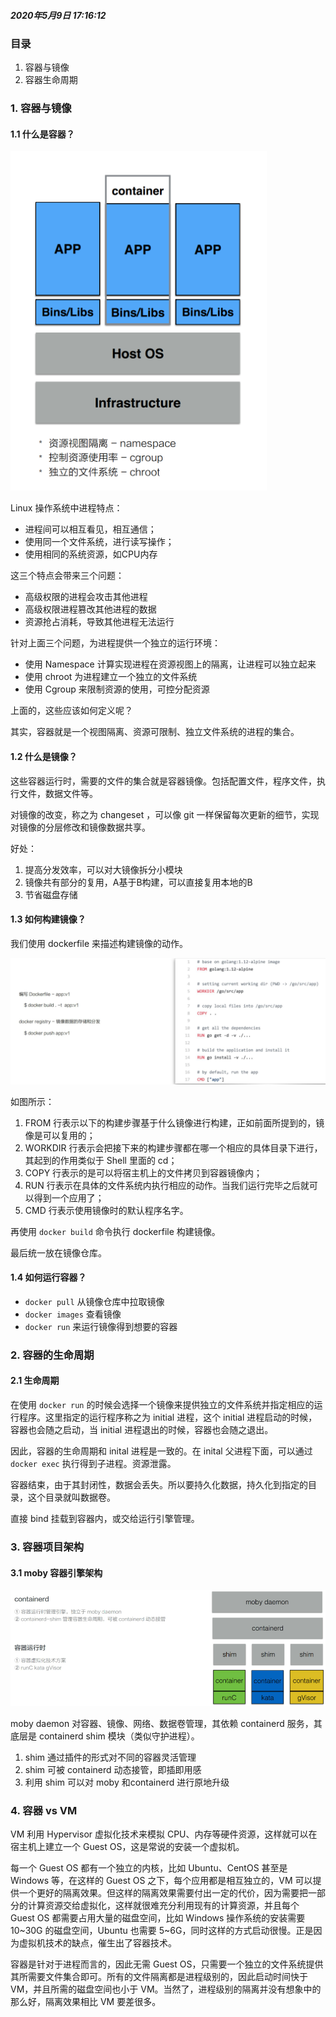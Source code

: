 ##### 2020年5月9日 17:16:12

### 目录

1. 容器与镜像
2. 容器生命周期



### 1. 容器与镜像

#### 1.1 什么是容器？

![image-20200509202952961](img\container-struct)

Linux 操作系统中进程特点：

- 进程间可以相互看见，相互通信；
- 使用同一个文件系统，进行读写操作；
- 使用相同的系统资源，如CPU内存

这三个特点会带来三个问题：

- 高级权限的进程会攻击其他进程
- 高级权限进程篡改其他进程的数据
- 资源抢占消耗，导致其他进程无法运行

针对上面三个问题，为进程提供一个独立的运行环境：

- 使用 Namespace 计算实现进程在资源视图上的隔离，让进程可以独立起来
- 使用 chroot 为进程建立一个独立的文件系统
- 使用 Cgroup 来限制资源的使用，可控分配资源

上面的，这些应该如何定义呢？

其实，容器就是一个视图隔离、资源可限制、独立文件系统的进程的集合。

#### 1.2 什么是镜像？

这些容器运行时，需要的文件的集合就是容器镜像。包括配置文件，程序文件，执行文件，数据文件等。

对镜像的改变，称之为 changeset ，可以像 git 一样保留每次更新的细节，实现对镜像的分层修改和镜像数据共享。

好处：

1. 提高分发效率，可以对大镜像拆分小模块
2. 镜像共有部分的复用，A基于B构建，可以直接复用本地的B
3. 节省磁盘存储

#### 1.3 如何构建镜像？

我们使用 dockerfile 来描述构建镜像的动作。

![image-20200509203124445](img\docker-build)

如图所示：

1. FROM 行表示以下的构建步骤基于什么镜像进行构建，正如前面所提到的，镜像是可以复用的；
2. WORKDIR 行表示会把接下来的构建步骤都在哪一个相应的具体目录下进行，其起到的作用类似于 Shell 里面的 cd；
3. COPY 行表示的是可以将宿主机上的文件拷贝到容器镜像内；
4. RUN 行表示在具体的文件系统内执行相应的动作。当我们运行完毕之后就可以得到一个应用了；
5. CMD 行表示使用镜像时的默认程序名字。

再使用 `docker build` 命令执行 dockerfile 构建镜像。

最后统一放在镜像仓库。

#### 1.4 如何运行容器？

- `docker pull` 从镜像仓库中拉取镜像
- `docker images` 查看镜像
- `docker run` 来运行镜像得到想要的容器



### 2. 容器的生命周期

#### 2.1 生命周期

在使用 `docker run` 的时候会选择一个镜像来提供独立的文件系统并指定相应的运行程序。这里指定的运行程序称之为 initial 进程，这个 initial 进程启动的时候，容器也会随之启动，当 initial 进程退出的时候，容器也会随之退出。

因此，容器的生命周期和 inital 进程是一致的。在 inital 父进程下面，可以通过 `docker exec` 执行得到子进程。资源泄露。

容器结束，由于其封闭性，数据会丢失。所以要持久化数据，持久化到指定的目录，这个目录就叫数据卷。

直接 bind 挂载到容器内，或交给运行引擎管理。



### 3. 容器项目架构

#### 3.1 moby 容器引擎架构

![image-20200509203249554](img\moby-containerd)

moby daemon 对容器、镜像、网络、数据卷管理，其依赖 containerd 服务，其底层是 containerd shim 模块（类似守护进程）。

1. shim 通过插件的形式对不同的容器灵活管理
2. shim 可被 containerd 动态接管，即插即用感
3. 利用 shim 可以对 moby 和containerd 进行原地升级



### 4. 容器 vs VM

VM 利用 Hypervisor 虚拟化技术来模拟 CPU、内存等硬件资源，这样就可以在宿主机上建立一个 Guest OS，这是常说的安装一个虚拟机。

每一个 Guest OS 都有一个独立的内核，比如 Ubuntu、CentOS 甚至是 Windows 等，在这样的 Guest OS 之下，每个应用都是相互独立的，VM 可以提供一个更好的隔离效果。但这样的隔离效果需要付出一定的代价，因为需要把一部分的计算资源交给虚拟化，这样就很难充分利用现有的计算资源，并且每个 Guest OS 都需要占用大量的磁盘空间，比如 Windows 操作系统的安装需要 10~30G 的磁盘空间，Ubuntu 也需要 5~6G，同时这样的方式启动很慢。正是因为虚拟机技术的缺点，催生出了容器技术。

容器是针对于进程而言的，因此无需 Guest OS，只需要一个独立的文件系统提供其所需要文件集合即可。所有的文件隔离都是进程级别的，因此启动时间快于 VM，并且所需的磁盘空间也小于 VM。当然了，进程级别的隔离并没有想象中的那么好，隔离效果相比 VM 要差很多。

